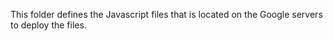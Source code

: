 This folder defines the Javascript files that is located on the Google servers to deploy the files.
